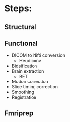 # Steps:

## Structural

## Functional

- DICOM to Nifti conversion
  - Heudiconv
- Bidsification
- Brain extraction
  - BET
- Motion correction
- Slice timing correction
- Smoothing
- Registration

## Fmriprep
